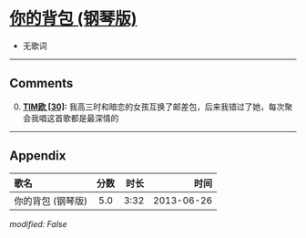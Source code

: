 # [你的背包 (钢琴版)](https://music.163.com/song?id=26608871)

* 无歌词


---

## Comments
0. **[TIM欧 \[30\]](https://music.163.com/#/user/home?id=103132685):** 我高三时和暗恋的女孩互换了邮差包，后来我错过了她，每次聚会我唱这首歌都是最深情的



---

## Appendix

|歌名|分数|时长|时间|
|:---|:---:|---:|---:|
|你的背包 (钢琴版)|5.0|3:32|2013-06-26

*modified: False*